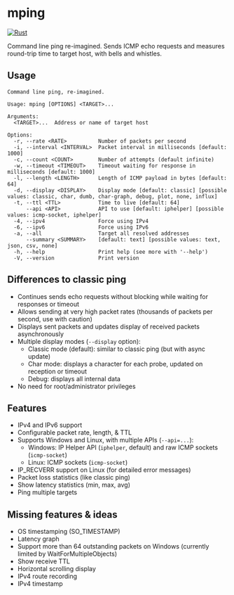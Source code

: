 # mping

[![Rust](https://github.com/larsch/mping/actions/workflows/rust.yml/badge.svg)](https://github.com/larsch/mping/actions/workflows/rust.yml)

Command line ping re-imagined. Sends ICMP echo requests and measures round-trip
time to target host, with bells and whistles.

## Usage

<!-- BEGIN CLI -->
```
Command line ping, re-imagined.

Usage: mping [OPTIONS] <TARGET>...

Arguments:
  <TARGET>...  Address or name of target host

Options:
  -r, --rate <RATE>          Number of packets per second
  -i, --interval <INTERVAL>  Packet interval in milliseconds [default: 1000]
  -c, --count <COUNT>        Number of attempts (default infinite)
  -w, --timeout <TIMEOUT>    Timeout waiting for response in milliseconds [default: 1000]
  -l, --length <LENGTH>      Length of ICMP payload in bytes [default: 64]
  -d, --display <DISPLAY>    Display mode [default: classic] [possible values: classic, char, dumb, char-graph, debug, plot, none, influx]
  -t, --ttl <TTL>            Time to live [default: 64]
      --api <API>            API to use [default: iphelper] [possible values: icmp-socket, iphelper]
  -4, --ipv4                 Force using IPv4
  -6, --ipv6                 Force using IPv6
  -a, --all                  Target all resolved addresses
      --summary <SUMMARY>    [default: text] [possible values: text, json, csv, none]
  -h, --help                 Print help (see more with '--help')
  -V, --version              Print version

```
<!-- END CLI -->


## Differences to classic ping

- Continues sends echo requests without blocking while waiting for responses or timeout
- Allows sending at very high packet rates (thousands of packets per second, use with caution)
- Displays sent packets and updates display of received packets asynchronously
- Multiple display modes (`--display` option):
    - Classic mode (default): similar to classic ping (but with async update)
    - Char mode: displays a character for each probe, updated on reception or timeout
    - Debug: displays all internal data
- No need for root/administrator privileges

## Features

- IPv4 and IPv6 support
- Configurable packet rate, length, & TTL
- Supports Windows and Linux, with multiple APIs (`--api=...`):
    - Windows: IP Helper API (`iphelper`, default) and raw ICMP sockets (`icmp-socket`)
    - Linux: ICMP sockets (`icmp-socket`)
- IP_RECVERR support on Linux (for detailed error messages)
- Packet loss statistics (like classic ping)
- Show latency statistics (min, max, avg)
- Ping multiple targets

## Missing features & ideas

- OS timestamping (SO_TIMESTAMP)
- Latency graph
- Support more than 64 outstanding packets on Windows (currently limited by WaitForMultipleObjects)
- Show receive TTL
- Horizontal scrolling display
- IPv4 route recording
- IPv4 timestamp
